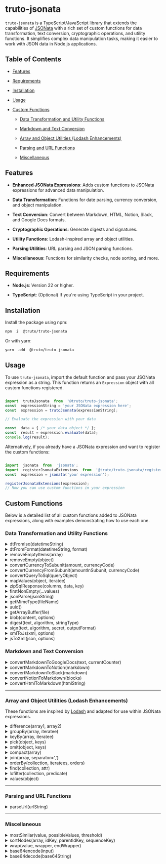 
  

# truto-jsonata

  

`truto-jsonata` is a TypeScript/JavaScript library that extends the capabilities of [JSONata](https://www.npmjs.com/package/jsonata) with a rich set of custom functions for data transformation, text conversion, cryptographic operations, and utility functions. It simplifies complex data manipulation tasks, making it easier to work with JSON data in Node.js applications.
  

## Table of Contents

  

- [Features](#features)

- [Requirements](#requirements)

- [Installation](#installation)

- [Usage](#usage)

- [Custom Functions](#custom-functions)

	- [Data Transformation and Utility Functions](data-transformation-and-utility-functions)

	- [Markdown and Text Conversion](#markdown-and-text-conversion)

	- [Array and Object Utilities (Lodash Enhancements)](#array-and-object-utilities-lodash-enhancements)

	- [Parsing and URL Functions](#parsing-and-url-functions)

	- [Miscellaneous](#miscellaneous)



  

## Features

  

-  **Enhanced JSONata Expressions**: Adds custom functions to JSONata expressions for advanced data manipulation.

-  **Data Transformation**: Functions for date parsing, currency conversion, and object manipulation.

-  **Text Conversion**: Convert between Markdown, HTML, Notion, Slack, and Google Docs formats.

-  **Cryptographic Operations**: Generate digests and signatures.

-  **Utility Functions**: Lodash-inspired array and object utilities.

-  **Parsing Utilities**: URL parsing and JSON parsing functions.

-  **Miscellaneous**: Functions for similarity checks, node sorting, and more.

  

## Requirements

  

-  **Node.js**: Version 22 or higher.

-  **TypeScript**: (Optional) If you're using TypeScript in your project.

  

## Installation

  

Install the package using npm:

  

```bash
npm  i  @truto/truto-jsonata
```

Or with yarn:

  

```bash
yarn  add  @truto/truto-jsonata
```

  

## Usage

  

To use `truto-jsonata`, import the default function and pass your JSONata expression as a string. This function returns an `Expression` object with all custom functions registered.

  

```javascript

import  trutoJsonata  from  '@truto/truto-jsonata';
const  expressionString = 'your JSONata expression here';
const  expression = trutoJsonata(expressionString);

// Evaluate the expression with your data

const  data = { /* your data object */ };
const  result = expression.evaluate(data);
console.log(result);

```


Alternatively, if you already have a JSONata expression and want to register the custom functions:


```javascript

import  jsonata  from  'jsonata';
import  registerJsonataExtensions  from  '@truto/truto-jsonata/registerJsonataExtensions';
const  expression = jsonata('your expression');

registerJsonataExtensions(expression);
// Now you can use custom functions in your expression

```

## Custom Functions

Below is a detailed list of all custom functions added to JSONata expressions, along with examples demonstrating how to use each one.

  

### Data Transformation and Utility Functions

<details>
<summary>  dtFromIso(datetimeString)</summary>

Converts an ISO date-time string to a [Luxon DateTime](https://moment.github.io/luxon/api-docs/index.html#datetime) object.

**Example:**

```javascript
import trutoJsonata from '@truto/truto-jsonata'

const expression = trutoJsonata("$dtFromIso('2024-11-05T12:00:00Z')");
expression.evaluate({}).then(result => { console.log(result)});
// Output: DateTime { ts: 2024-11-05T12:00:00.000+00:00, zone: UTC, locale: en-US }
```
</details>

<details>
<summary> dtFromFormat(datetimeString, format)</summary>

Parses a date-time string according to the specified format and returns a [Luxon DateTime](https://moment.github.io/luxon/api-docs/index.html#datetime) object.

**Example:**

```javascript
import trutoJsonata from '@truto/truto-jsonata'

const expression = trutoJsonata("$dtFromFormat('01-11-2022 12:00', 'dd-MM-yyyy HH:mm')");
expression.evaluate({}).then(result => { console.log(result });
// Output: DateTime { ts: 2022-11-01T12:00:00.000+00:00, zone: UTC, locale: en-US }
```
</details>

<details>
<summary> removeEmptyItems(array)</summary>

Filters out empty objects from an array.

**Example:**

```javascript
import trutoJsonata from '@truto/truto-jsonata';

const data = [{}, { a: 1 }, []];
const expression = trutoJsonata("$removeEmptyItems(data)");
expression.evaluate({ data }).then(result => { console.log(result); });

//Output: [ { a: 1 } ]


```
</details>

<details>
<summary> removeEmpty(object)</summary>

Removes all properties with empty values (`null`, `undefined`, empty string, empty array) from an object.

**Example:**

```javascript
import trutoJsonata from '@truto/truto-jsonata';

const data =   ["1", "2", "3", ""];
const blankData = []

let expression = trutoJsonata("$removeEmpty(data)");
expression.evaluate({ data }).then(result => { console.log(result); });

//another example
expression = trutoJsonata("$removeEmpty(blankData)");
expression.evaluate({ blankData }).then(result => { console.log(result); });

/* Output: 
[ "1", "2", "3", "" ]
undefined 
*/


```
</details>



<details>
<summary>convertCurrencyToSubunit(amount, currencyCode)</summary>

Converts a currency amount to its smallest subunit (e.g., dollars to cents).

**Example:**

```javascript
import trutoJsonata from '@truto/truto-jsonata';


const expression = trutoJsonata("$convertCurrencyToSubunit(5.50, 'USD')");
expression.evaluate({}).then(result => { console.log(result); });

// Output: 550
```
</details>

<details>
<summary>convertCurrencyFromSubunit(amountInSubunit, currencyCode)</summary>

Converts an amount in subunits back to the main currency unit.

**Example:**

```javascript
import trutoJsonata from '@truto/truto-jsonata';


const expression = trutoJsonata("$convertCurrencyFromSubunit(550, 'USD')");
expression.evaluate({}).then(result => { console.log(result); });

// Output: 5.50
```
</details>

<details>
<summary> convertQueryToSql(queryObject)</summary>

Converts a query object into an SQL query string.

**Example:**

```javascript
import trutoJsonata from '@truto/truto-jsonata';


const data = {
  name: { eq: 'John' },
  age: { gte: '30' },
  city: { in: ['New York', 'Los Angeles'] },

};
const expression = trutoJsonata("$convertQueryToSql(data)");
expression.evaluate({data}).then(result => { console.log(result); });

// Output: name = John AND age >= 30 AND city in (New York,Los Angeles)
```
</details>

<details>
<summary> mapValues(object, iteratee)</summary>

Transforms an object, array, string, or number based on a provided mapping. The function applies mappings recursively and can handle case insensitivity or default values if the mapping doesn’t exist.

**Example:**

```javascript

import trutoJsonata from '@truto/truto-jsonata';

const roleKey = "1";
const roleMapping = {
  "1": "owner",
  "2": "admin",
  "3": "member",
  "4": "guest"
};

const roleExpression = trutoJsonata("$mapValues(roleKey, roleMapping, true, 'Unknown')");
roleExpression.evaluate({ roleKey, roleMapping }).then(result => {
  console.log(result);
});

//Output: owner

```
</details>

<details>
<summary>zipSqlResponse(columns, data, key)</summary>

Converts an SQL response (typically with column metadata and row data) into an array of objects, where each object represents a row with column names as keys.

**Example:**

```javascript
import trutoJsonata from '@truto/truto-jsonata';
const columns = [
  { name: 'id' },
  { name: 'name' },
  { name: 'age' }
];
const data = [
  [1, 'Alice', 30],
  [2, 'Bob', 25],
  [3, 'Charlie', 35]
];
const key = 'name';
const expression = trutoJsonata("$zipSqlResponse(columns, data, key)");
expression.evaluate({ columns, data, key }).then(result => { console.log(result); });
/*
Output:
[
  { id: 1, name: 'Alice', age: 30 },
  { id: 2, name: 'Bob', age: 25 },
  { id: 3, name: 'Charlie', age: 35 }
]
*/
```
</details>

<details>
<summary> firstNonEmpty(...values)</summary>

Returns the first argument that is not empty.

**Example:**

```javascript
import trutoJsonata from '@truto/truto-jsonata';

const expression = trutoJsonata("$firstNonEmpty( null, ['3'], undefined)");
expression.evaluate({}).then(result => { console.log(result); });
// Output: [ "3" ]
```
</details>

<details>
<summary> jsonParse(jsonString)</summary>

Parses a JSON string into an object.

**Example:**

```javascript
import trutoJsonata from '@truto/truto-jsonata';

const expression = trutoJsonata("$jsonParse('{\"name\":\"Alice\"}')");
expression.evaluate({}).then(result => { console.log(result); });

// Output: { name: 'Alice' }
```
</details>

<details>
<summary> getMimeType(fileName)</summary>

Returns the MIME type based on the file extension.

**Example:**

```javascript
import trutoJsonata from '@truto/truto-jsonata';

const expression = trutoJsonata("$getMimeType('html')");
expression.evaluate({}).then(result => { console.log(result); });
// Output: 'text/html'
```
</details>

<details>
<summary>uuid()</summary>

Generates a new UUID (version 4).

**Example:**

```javascript
import trutoJsonata from '@truto/truto-jsonata';

const expression = trutoJsonata("$uuid()");
expression.evaluate({ }).then(result => { console.log(result); });
// Output: A UUID string
```
</details>


<details>
<summary>getArrayBuffer(file)</summary>

Converts a `Blob` file to an `ArrayBuffer`. If no file is provided, the function returns `undefined`.

**Example:**

```javascript
import trutoJsonata from '@truto/truto-jsonata';
const file = new Blob(['Hello, World!'], { type: 'text/plain' });
const expression = trutoJsonata("$getArrayBuffer(file)");
expression.evaluate({ file}).then(result => { console.log(result); });

// Output: ArrayBuffer(13) [ 72, 101, 108, 108, 111, 44, 32, 87, 111, 114, 108, 100, 33 ]

```
</details>



<details>
<summary>blob(content, options)</summary>

Creates a `Blob` object from content with the specified MIME type.

**Example:**

```javascript
import trutoJsonata from '@truto/truto-jsonata';
const content = ['Hello, World!'];
const options = { type: 'text/plain' };
const expression = trutoJsonata("$blob(content, options)");
console.log(expression.evaluate({ content, options }));

/* Output: 

Blob (13 bytes) {
  type: "text/plain;charset=utf-8"
}
*/

```
</details>


<details>
<summary>digest(text, algorithm, stringType)</summary>

Generates a cryptographic hash of the input text using a specified hashing algorithm and output format.

**Example:**

```javascript
import trutoJsonata from '@truto/truto-jsonata';
const text = 'Hello, World!';
const algorithm = 'SHA-256';
const stringType = 'hex';
const expression = trutoJsonata("$digest(text, algorithm, stringType)");
expression.evaluate({ text, algorithm, stringType }).then(result => { console.log(result); });
// Output: "a591a6d40bf420404a011733cfb7b190d62c65bf0bcda32b53a30b4e527b9fd4" 
```
</details>



<details>
<summary>sign(text, algorithm, secret, outputFormat)</summary>

Generates a cryptographic HMAC signature of the input text using a specified hash algorithm and secret key.

**Example:**

```javascript
import trutoJsonata from '@truto/truto-jsonata';
const text = 'Hello, World!';
const algorithm = 'SHA-256';
const secret = 'mySecretKey';
const outputFormat = 'hex';
const expression = trutoJsonata("$sign(text, algorithm, secret, outputFormat)");
expression.evaluate({ text, algorithm, secret, outputFormat }).then(result => {
  console.log(result)
  // Output: "7a60d197fc6a4e91ab6f09f17d74e5a62d3a57ef6c4dc028ef2b8f38a328d2b9" 
});
```
</details> 


<details>
<summary>xmlToJs(xml, options)</summary>

Converts an XML string into a JavaScript object.

**Example:**

```javascript
import trutoJsonata from '@truto/truto-jsonata';

const xmlData = `
  <note>
    <to>User</to>
    <message>Hello, World!</message>
  </note>
`;
const expression = trutoJsonata("$xmlToJs(xmlData)");
expression.evaluate({ xmlData }).then(result => { console.log(result); });
/*
Output:
{
  note: {
    to: {
      _text: "User",
    },
    message: {
      _text: "Hello, World!",
    },
  },
}
*/
```
</details>

<details>
<summary>jsToXml(json, options)</summary>

Converts a JavaScript object into an XML string.

**Example:**

```javascript
import trutoJsonata from '@truto/truto-jsonata';
const jsonData = {
  note: {
    to: { _text: "User" },
    message: { _text: "Hello, World!" }
  }
};
const expression = trutoJsonata("$jsToXml(jsonData)");
expression.evaluate({ jsonData}).then(result => { console.log(result); });
/*
Output:
<note>
    <to>User</to>
    <message>Hello, World!</message>
</note>
*/
```
</details>

  

### Markdown and Text Conversion

<details>
<summary>convertMarkdownToGoogleDocs(text, currentCounter)</summary>

Converts Markdown text into a Google Docs API-compatible request format for applying text styles and content. For more details on the Google Docs API request format, refer to the [Google Docs API documentation](https://developers.google.com/docs/api/reference/rest/v1/documents/request).

**Example:**

```javascript
import trutoJsonata from '@truto/truto-jsonata';

const markdownText = `
# Hello, World!
This is a *bold* statement.
`;

// Use convertMarkdownToGoogleDocs to convert Markdown to Google Docs format
const expression = trutoJsonata("$convertMarkdownToGoogleDocs(markdownText)");
expression.evaluate({ markdownText}).then(result => { console.log(result); });

//Output :

/*
{
  requests: [
    {
      insertText: [Object ...],
    }, {
      insertText: [Object ...],
    }, {
      insertText: [Object ...],
    }, {
      insertText: [Object ...],
    }, {
      insertText: [Object ...],
    }, {
      insertText: [Object ...],
    }, {
      updateParagraphStyle: [Object ...],
    }, {
      updateTextStyle: [Object ...],
    }
  ],
}
*/

```
</details>

<details>
<summary>convertMarkdownToNotion(markdown)</summary>

Converts Markdown text into a format compatible with Notion. For more details on the Notion API block format, refer to the [Notion Blocks Documentation](https://developers.notion.com/reference/block).

**Example:**

```javascript
import trutoJsonata from '@truto/truto-jsonata';

// Define Markdown text to convert
const markdownText = `
# Hello, Notion!
This is some **bold** text.
`;

// Use convertMarkdownToNotion to transform Markdown into Notion block format
const expression = trutoJsonata("$convertMarkdownToNotion(markdownText)");
expression.evaluate({ markdownText}).then(result => { console.log(result); });
/*
Output:
{
  children: [
    {
      type: "paragraph",
      paragraph: [Object ...],
    }, {
      type: "heading_1",
      heading_1: [Object ...],
    }, {
      type: "paragraph",
      paragraph: [Object ...],
    }
  ],
}
*/
```
</details>

<details>
<summary>convertMarkdownToSlack(markdown)</summary>

Converts Markdown text into a format compatible with Slack messages.

**Example:**

```javascript
import trutoJsonata from '@truto/truto-jsonata';

// Define Markdown text to convert
const markdownText = `
# Hello, Slack!
This is a message with *italic* and **bold** text.
`;

// Use convertMarkdownToSlack to transform Markdown into Slack format
const expression = trutoJsonata("$convertMarkdownToSlack(markdownText)");
expression.evaluate({ markdownText}).then(result => { console.log(result); });

/*
Output:
[
  {
    type: "section",
    text: {
      type: "mrkdwn",
      text: "\n",
    },
  }, {
    type: "header",
    text: {
      type: "plain_text",
      text: "Hello, Slack!",
      emoji: true,
    },
  }, {
    type: "section",
    text: {
      type: "mrkdwn",
      text: "This is a message with *italic* and *bold* text.",
    },
  }
]
*/
```
</details>

<details>
<summary>convertNotionToMarkdown(blocks)</summary>

Transforms a list of Notion blocks into a Markdown-formatted string, preserving content structure, lists, and hierarchical relationships.

**Example:**

```javascript
import trutoJsonata from '@truto/truto-jsonata';

// Define Notion blocks structure to convert
const notionBlocks = [
  { type: 'heading_1', text: { content: 'Introduction' } },
  { type: 'paragraph', text: { content: 'This is a paragraph.' } },
  {
    type: 'bulleted_list_item',
    text: { content: 'List item 1' },
    children: [
      { type: 'bulleted_list_item', text: { content: 'Nested item 1' } }
    ]
  },
  { type: 'bulleted_list_item', text: { content: 'List item 2' } }
];
const expression = trutoJsonata("$convertNotionToMarkdown(notionBlocks)");

expression.evaluate({ notionBlocks}).then(result => { console.log(result); });

/*
Output:
# Introduction

This is a paragraph.

- List item 1
  - Nested item 1
- List item 2
*/
```
</details>

<details>
<summary>convertHtmlToMarkdown(htmlString)</summary>

Converts HTML content to Markdown format.

**Example:**

```javascript
import trutoJsonata from '@truto/truto-jsonata';

// Define an HTML string to convert
const htmlContent = `
  <h1>Welcome to Markdown</h1>
  <p>This is a <strong>bold</strong> statement.</p>
  <ul>
    <li>Item 1</li>
    <li>Item 2</li>
  </ul>
`;

// Use convertHtmlToMarkdown to transform HTML into Markdown
const expression = trutoJsonata("$convertHtmlToMarkdown(htmlContent)");
expression.evaluate({ htmlContent }).then(result => { console.log(result); });

/*
Output:

Welcome to Markdown
===================

This is a **bold** statement.

*   Item 1
*   Item 2

*/
```
</details>

---  

### Array and Object Utilities (Lodash Enhancements)

  
These functions are inspired by [Lodash](https://lodash.com/) and adapted for use within JSONata expressions.

  

<details>
<summary>difference(array1, array2)</summary>

Returns an array of elements from `array1` not in `array2` 

**Example:**

```javascript
import trutoJsonata from '@truto/truto-jsonata';

const dataArray = [1, 2, 3]
const differentArray = [2, 3]
const expression = trutoJsonata("$difference(dataArray,differentArray)");
expression.evaluate({}).then(result => { console.log(result); });
// Output: [1]
```
</details>

<details>
<summary>groupBy(array, iteratee)</summary>

Groups the elements of an array based on the given iteratee (key).

**Example:**

```javascript
import trutoJsonata from '@truto/truto-jsonata';

const data = [
  { type: 'fruit', name: 'apple' },
  { type: 'vegetable', name: 'carrot' },
  { type: 'fruit', name: 'banana' }
];
const expression = trutoJsonata("$groupBy(data, 'type')");

expression.evaluate({ data }).then(result => { console.log(result); });

/*
Output:


{
  fruit: [
    {
      type: "fruit",
      name: "apple",
    }, {
      type: "fruit",
      name: "banana",
    }
  ],
  vegetable: [
    {
      type: "vegetable",
      name: "carrot",
    }
  ],
}

*/

```
</details>

<details>
<summary>keyBy(array, iteratee)</summary>

Creates an object composed of keys generated from the results of running each element of `array` through `iteratee`

**Example:**

```javascript
import trutoJsonata from '@truto/truto-jsonata';

const data = [
  { id: 'a', value: 1 },
  { id: 'b', value: 2 }
];
const expression = trutoJsonata("$keyBy(data, 'id')");

expression.evaluate({ data }).then(result => { console.log(result); });
// Output: { a: { id: 'a', value: 1 }, b: { id: 'b', value: 2 } }
```
</details>

<details>
<summary>pick(object, keys)</summary>

Creates an object composed of the selected `keys`

**Example:**

```javascript
import trutoJsonata from '@truto/truto-jsonata';

const data = { name: 'Alice', age: 30, email: 'alice@example.com' };
const expression = trutoJsonata("$pick(data, ['name', 'email'])");

expression.evaluate({ data }).then(result => { console.log(result); });

// Output: { name: 'Alice', email: 'alice@example.com' }
```
</details>

<details>
<summary>omit(object, keys)</summary>

Creates an object without the specified `keys`

**Example:**

```javascript
import trutoJsonata from '@truto/truto-jsonata';

const data = { name: 'Alice', age: 30, email: 'alice@example.com' };
const expression = trutoJsonata("$omit(data, ['age'])");

expression.evaluate({ data }).then(result => { console.log(result); });

// Output: { name: 'Alice', email: 'alice@example.com' }
```
</details>

<details>
<summary>compact(array)</summary>

Creates an array with all falsey values removed.

**Example:**

```javascript
import trutoJsonata from '@truto/truto-jsonata';

const data = [0, 1, false, 2, '', 3];
const expression = trutoJsonata("$compact(data)");

expression.evaluate({ data }).then(result => { console.log(result); });
// Output: [1, 2, 3]
```
</details>

<details>
<summary>join(array, separator=',')</summary>

Joins the elements of an array into a string, separated by `separator`

**Example:**

```javascript
import trutoJsonata from '@truto/truto-jsonata';

const data = ['apple', 'banana', 'cherry'];
const expression = trutoJsonata("$join(data, '; ')");

expression.evaluate({ data }).then(result => { console.log(result); });

// Output: 'apple; banana; cherry'
```
</details>

<details>
<summary>orderBy(collection, iteratees, orders)</summary>

Sorts the collection based on `iteratees` and `orders`

**Example:**

```javascript

import trutoJsonata from '@truto/truto-jsonata';

const data = [
  { name: 'Alice', age: 30 },
  { name: 'Bob', age: 25 }
];
const expression = trutoJsonata("$orderBy(data, ['age'], ['desc'])");

expression.evaluate({ data }).then(result => { console.log(result); });

/* Output: 
[
  {
    name: "Alice",
    age: 30,
  }, {
    name: "Bob",
    age: 25,
  }
]
*/
```
</details>

<details>
<summary>find(collection, attr)</summary>

Returns a new array containing only the elements that satisfy the attr condition 
(i.e. non-falsy values for attr)
**Example:**

```javascript
import trutoJsonata from '@truto/truto-jsonata';

const data = [
  {active : false},
  {active: "" },
  {active: true },
];
const otherData = [{ name: 'John' }]

const expression = trutoJsonata("$find(data, 'active')");
const otherExpression =  trutoJsonata("$find(otherData, 'name')");

expression.evaluate({ data }).then(result => { console.log(result); });
otherExpression.evaluate({ otherData }).then(result => { console.log(result); });



/* Output: 

{
  active: true,
}
{
  name: "John",
}
*/
```
</details>

<details>
<summary>lofilter(collection, predicate)</summary>

Filters the collection based on the `predicate`

**Example:**

```javascript
import trutoJsonata from '@truto/truto-jsonata';

const data = [
  {active : false},
  {active: "" },
  {active: true },
];
const otherData = [{ name: 'John' }]

const expression = trutoJsonata("$lofilter(data, 'active')");
const otherExpression =  trutoJsonata("$lofilter(otherData, 'name')");

expression.evaluate({ data }).then(result => { console.log(result); });
otherExpression.evaluate({ otherData }).then(result => { console.log(result); });
/*
Output:

[
  {
    active: true,
  }
]
[
  {
    name: "John",
  }
]
*/

```
</details>

<details>
<summary>values(object)</summary>

Returns an array of the object's own enumerable property values.

**Example:**

```javascript
import trutoJsonata from '@truto/truto-jsonata';

const data = { a: 1, b: 2, c: 3 };
const expression = trutoJsonata("$values(data)");

expression.evaluate({ data }).then(result => { console.log(result); });
// Output: [1, 2, 3]
```
</details>

---
  

### Parsing and URL Functions

<details>
<summary>parseUrl(urlString)</summary>

Parses a URL string and returns a [URL object](https://developer.mozilla.org/en-US/docs/Web/API/URL/URL)

**Example:**

```javascript
import trutoJsonata from '@truto/truto-jsonata';

const data = 'https://example.com/path?query=123#hash';
const expression = trutoJsonata("$parseUrl(data)");

expression.evaluate({ data }).then(result => { console.log(result); });

/*
Output:
URL {
  href: "https://example.com/path?query=123#hash",
  origin: "https://example.com",
  protocol: "https:",
  username: "",
  password: "",
  host: "example.com",
  hostname: "example.com",
  port: "",
  pathname: "/path",
  hash: "#hash",
  search: "?query=123",
  searchParams: URLSearchParams {
    "query": "123",
  },
  toJSON: [Function: toJSON],
  toString: [Function: toString],
}
*/
```
</details>

---

### Miscellaneous

<details>
<summary>mostSimilar(value, possibleValues, threshold)</summary>

Finds the most similar string from a list of possible values based on the Dice Coefficient similarity score. If the similarity exceeds the threshold, the closest match is returned.

**Parameters:**

- **value**: The input string for which to find a similar match.
- **possibleValues**: An array of strings to compare against the input.
- **threshold**: A minimum similarity score (default is `0.8`), above which the closest match is returned.

**Example Usage:**

```javascript
import trutoJsonata from '@truto/truto-jsonata';

import trutoJsonata from '@truto/truto-jsonata';

// Define input and possible values
const input = 'appl';
const possibleValues = ['apple', 'apricot', 'banana'];
const threshold = 0.8;

// Use mostSimilar to find the closest match
const expression = trutoJsonata("$mostSimilar(input, possibleValues, threshold)");
expression.evaluate({ input, possibleValues, threshold }).then(result => { console.log(result); });

// Output: 'apple' (since 'apple' is the most similar to 'appl' and exceeds the similarity threshold)
```
</details>

<details>
<summary>sortNodes(array, idKey, parentIdKey, sequenceKey)</summary>

Sorts a flat list of nodes into a hierarchical, parent-child structure based on `parent_id`, then sorts nodes by a specified sequence key, and finally flattens the sorted structure.

**Parameters:**

- **array**: An array of node objects to be sorted.
- **idKey**: The key for the node's unique identifier (default is `"id"`).
- **parentIdKey**: The key for the node's parent identifier (default is `"parent_id"`).
- **sequenceKey**: The key used to sort nodes within each hierarchy level (default is `"sequence"`).

**Node Structure:**

Each node should follow this format:

```typescript
{
  id: string | number,
  parent_id?: string | number | null,
  sequence: number,
  children?: Node[] // Optional, used internally
}
```

**Example Usage:**

```javascript
import trutoJsonata from '@truto/truto-jsonata';

// Define an array of nodes to be sorted
const nodes = [
  { id: 1, sequence: 1 },
  { id: 2, parent_id: 1, sequence: 1 },
  { id: 3, parent_id: 1, sequence: 2 },
  { id: 4, sequence: 2 },
  { id: 5, parent_id: 2, sequence: 1 }
];

// Use sortNodes to create and flatten the hierarchical structure
const expression = trutoJsonata("$sortNodes(nodes)");
expression.evaluate({ nodes }).then(result => { console.log(result); });
/*
Output:
[
  { id: 1, sequence: 1 },
  { id: 2, parent_id: 1, sequence: 1 },
  { id: 5, parent_id: 2, sequence: 1 },
  { id: 3, parent_id: 1, sequence: 2 },
  { id: 4, sequence: 2 }
]
*/
```
</details>

<details>
<summary>wrap(value, wrapper, endWrapper)</summary>

Wraps `value` with `wrapper` and `endWrapper` (if provided). If `endWrapper` is not provided, `wrapper` is used for both ends.

**Example:**

```javascript
import trutoJsonata from '@truto/truto-jsonata';
const expression = trutoJsonata("$wrap('content', '<div>', '</div>')");

expression.evaluate({}).then(result => { console.log(result); });

// Output: '<div>content</div>'
```
</details>

<details>
<summary>base64encode(input)</summary>

Encodes the input data in Base64.

**Example:**

```javascript
import trutoJsonata from '@truto/truto-jsonata';
const expression = trutoJsonata("$base64encode('Hello, World!')");

expression.evaluate({}).then(result => { console.log(result); });
// Output: 'SGVsbG8sIFdvcmxkIQ=='
```
</details>

<details>
<summary>base64decode(base64String)</summary>

Decodes a Base64-encoded string.

**Example:**

```javascript
import trutoJsonata from '@truto/truto-jsonata';
const expression = trutoJsonata("$base64decode('SGVsbG8sIFdvcmxkIQ==')");

expression.evaluate({}).then(result => { console.log(result); });

// Output: 'Hello, World!'
```
</details>


  

